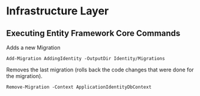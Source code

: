 ﻿# Infrastructure Layer

## Executing  Entity Framework Core Commands
Adds a new Migration
```
Add-Migration AddingIdentity -OutputDir Identity/Migrations
```

Removes the last migration (rolls back the code changes that were done for the migration).
```
Remove-Migration -Context ApplicationIdentityDbContext
```